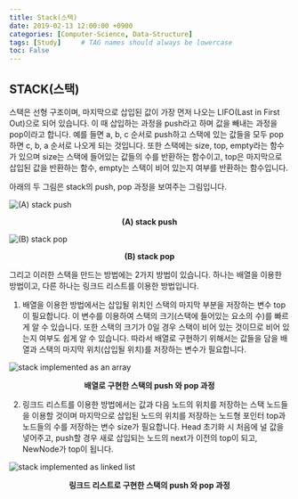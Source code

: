 ```yaml
---
title: Stack(스택)
date: 2019-02-13 12:00:00 +0900
categories: [Computer-Science, Data-Structure]
tags: [Study]     # TAG names should always be lowercase
toc: False
---
```


## STACK(스택)

스택은 선형 구조이며, 마지막으로 삽입된 값이 가장 먼저 나오는 LIFO(Last in First Out)으로 되어 있습니다. 이 때 삽입하는 과정을 push라고 하며 값을 빼내는 과정을 pop이라고 합니다. 예를 들면 a, b, c 순서로 push하고 스택에 있는 값들을 모두 pop하면 c, b, a 순서로 나오게 되는 것입니다. 또한 스택에는 size, top, empty라는 함수가 있으며 size는 스택에 들어있는 값들의 수를 반환하는 함수이고, top은 마지막으로 삽입된 값을 반환하는 함수, empty는 스택이 비어 있는지 여부를 반환하는 함수입니다.

아래의 두 그림은 stack의 push, pop 과정을 보여주는 그림입니다.

![(A) stack push](https://user-images.githubusercontent.com/19174106/52543110-310c5600-2dea-11e9-92d4-bec4646e86fd.jpg)
<center><strong>(A) stack push</strong></center>

![(B) stack pop](https://user-images.githubusercontent.com/19174106/52543114-349fdd00-2dea-11e9-9f7f-f2981f53c824.jpg)
<center><strong>(B) stack pop</strong></center>

그리고 이러한 스택을 만드는 방법에는 2가지 방법이 있습니다. 하나는 배열을 이용한 방법이고, 다른 하나는 링크드 리스트를 이용한 방법입니다.

1) 배열을 이용한 방법에서는 삽입될 위치인 스택의 마지막 부분을 저장하는 변수 top이 필요합니다. 이 변수를 이용하여 스택의 크기(스택에 들어있는 요소의 수)를 빠르게 알 수 있습니다. 또한 스택의 크기가 0일 경우 스택이 비어 있는 것이므로 비어 있는지 여부도 쉽게 알 수 있습니다. 따라서 배열로 구현하기 위해서는 값들을 담을 배열과 스택의 마지막 위치(삽입될 위치)를 저장하는 변수가 필요합니다.

![stack implemented as an array](https://user-images.githubusercontent.com/19174106/52543115-37023700-2dea-11e9-9ec0-4f7919e29679.jpg)

<center><strong>배열로 구현한 스택의 push 와 pop 과정</strong></center>

2) 링크드 리스트를 이용한 방법에서는 값과 다음 노드의 위치를 저장하는 스택 노드들을 이용할 것이며 마지막으로 삽입된 노드의 위치를 저장하는 노드형 포인터 top과 노드들의 수를 저장하는 변수 size가 필요합니다. Head 초기화 시 처음에 널 값을 넣어주고, push할 경우 새로 삽입되는 노드의 next가 이전의 top이 되고, NewNode가 top이 됩니다.

![stack implemented as linked list](https://user-images.githubusercontent.com/19174106/52543117-38cbfa80-2dea-11e9-8416-451ac2e57001.jpg)

<center><strong>링크드 리스트로 구현한 스택의 push 와 pop 과정</strong></center>
